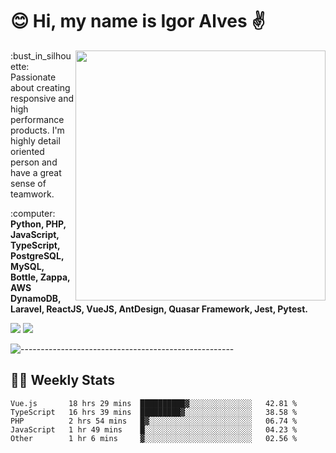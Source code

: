 # :blush: Hi, my name is Igor Alves :v:

<img src="https://github-readme-stats.vercel.app/api?username=iguit0&show_icons=true&count_private=true&theme=onedark" min-width="400px" max-width="400px" width="400px" align="right" />

<p align="left"> 
  :bust_in_silhouette: Passionate about creating responsive and high performance products.
  I'm highly detail oriented person and have a great sense of teamwork.
</p>

<p align="left">
  :computer: <strong>Python, PHP, JavaScript, TypeScript, PostgreSQL, MySQL, Bottle, Zappa, AWS DynamoDB, Laravel, ReactJS, VueJS, AntDesign, Quasar Framework, Jest, Pytest.</strong>
</p>

<p align="left">
  <a href="https://www.linkedin.com/in/igor-lucio-alves" target="_blank" rel="noopener noreferrer" alt="LinkedIn">
  <img src="https://img.shields.io/badge/LinkedIn-0077B5?style=for-the-badge&logo=linkedin&logoColor=white" /></a>

  <a href="https://t.me/iguit0" target="_blank" rel="noopener noreferrer" alt="Telegram">
  <img src="https://img.shields.io/badge/Telegram-2CA5E0?style=for-the-badge&logo=telegram&logoColor=white" /></a>
</p>

![-----------------------------------------------------](https://raw.githubusercontent.com/andreasbm/readme/master/assets/lines/aqua.png)

## :man_technologist: Weekly Stats
<!--START_SECTION:waka-->
```text
Vue.js       18 hrs 29 mins  ██████████▓░░░░░░░░░░░░░░   42.81 % 
TypeScript   16 hrs 39 mins  █████████▓░░░░░░░░░░░░░░░   38.58 % 
PHP          2 hrs 54 mins   █▓░░░░░░░░░░░░░░░░░░░░░░░   06.74 % 
JavaScript   1 hr 49 mins    █░░░░░░░░░░░░░░░░░░░░░░░░   04.23 % 
Other        1 hr 6 mins     ▓░░░░░░░░░░░░░░░░░░░░░░░░   02.56 % 
```
<!--END_SECTION:waka-->
